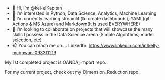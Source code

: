 - 👋 Hi, I’m @kel-elKapitan
- 👀 I’m interested in Python, Data Science, Analytics, Machine Learning
- 🌱 I’m currently learning streamlit (to create dashboards), YAML(git Actions & MS Azure) and Markdown(It is used EVERYWHERE)
- 💞️ I’m looking to collaborate on projects that will showcase the many skills I possess in the Data Science arena (Simple Algorithms, model selection, etc)
- 📫 You can reach me on.... LinkedIn: https://www.linkedin.com/in/kelly-mcgowan-093311219

My 1st completed project is OANDA_import repo.

For my current project, check out my Dimension_Reduction repo.

